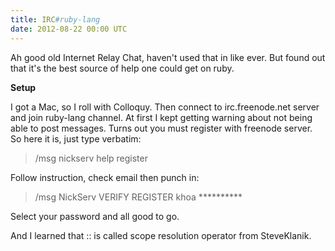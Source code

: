 ```yaml
---
title: IRC#ruby-lang
date: 2012-08-22 00:00 UTC
---
```


Ah good old Internet Relay Chat, haven't used that in like ever. But found out that it's the best source of help one could get on ruby.

**Setup**

I got a Mac, so I roll with Colloquy. Then connect to irc.freenode.net server and join ruby-lang channel. At first I kept getting warning about not being able to post messages. Turns out you must register with freenode server. So here it is, just type verbatim:

> /msg nickserv help register

Follow instruction, check email then punch in:

> /msg NickServ VERIFY REGISTER khoa **********

Select your password and all good to go.

And I learned that :: is called scope resolution operator from SteveKlanik.
